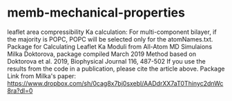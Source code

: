 # memb-mechanical-properties 


leaflet area compressibility Ka calculation:
For multi-component bilayer, if the majority is POPC, POPC will be selected only for the atomNames.txt. 
Package for Calculating Leaflet Ka Moduli from All-Atom MD Simulaions
Milka Doktorova, package compiled March 2019
Method based on Doktorova et al. 2019, Biophysical Journal 116, 487-502
If you use the results from the code in a publication, please cite the article above.
Package Link from Milka's paper: https://www.dropbox.com/sh/0cag8x7bj0sxebl/AADdrXX7aT0Thinyc2dnWc8ra?dl=0
